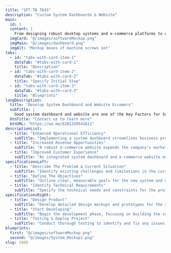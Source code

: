 ```yaml
---
title: "SFT-TB T845"
description: "Custom System Dashboards & Website"
main:
  id: 1
  content: |
    From designing robust desktop systems and e-commerce platforms to developing dynamic web and mobile applications, our team is equipped to handle all your technological needs. We build solutions that are tailored to your business goals and user requirements.
  imgCard: "@/images/softwareMockup.png"
  imgMain: "@/images/dashboard.png"
  imgAlt: "Mockup boxes of machine screws set"
tabs:
  - id: "tabs-with-card-item-1"
    dataTab: "#tabs-with-card-1"
    title: "Description"
  - id: "tabs-with-card-item-2"
    dataTab: "#tabs-with-card-2"
    title: "Specify Initial Step"
  - id: "tabs-with-card-item-3"
    dataTab: "#tabs-with-card-3"
    title: "Blueprints"
longDescription:
  title: "Develop System Dashboard and Website Eccomers"
  subTitle: |
    Good system dashboard and website are one of the Key Factors for Successful IT Implementation. Our Techniques and Methodologies will ensure, We deliver the best Web/Application performance that suits your business needs.
  btnTitle: "Contact us to learn more"
  btnURL: "https://wa.me/6281339541611"
descriptionList:
  - title: "Enhanced Operational Efficiency"
    subTitle: "Implementing a system dashboard streamlines business processes by centralizing data and automating routine tasks. It provides real-time insights into various aspects of the business, such as sales, inventory, and customer interactions. This integration reduces manual work, minimizes errors, and allows for quicker decision-making, leading to overall improved operational efficiency."
  - title: "Increased Revenue Opportunities"
    subTitle: "A robust e-commerce website expands the company's market reach by enabling online sales and facilitating a 24/7 shopping experience. It allows businesses to tap into new customer segments, offer a broader range of products, and utilize digital marketing strategies effectively. This transformation can drive higher sales volumes and revenue growth by reaching a larger audience and providing a convenient shopping platform."
  - title: "Improved Customer Experience"
    subTitle: "An integrated system dashboard and e-commerce website enhance customer experience by offering a seamless and personalized interaction. Customers benefit from a user-friendly interface, easy navigation, and efficient service, including real-time updates on orders and support. Improved customer satisfaction can lead to increased loyalty, positive reviews, and repeat business, further strengthening the company’s market position."
specificationsLeft:
  - title: "Describe The Problem & Current Situation"
    subTitle: "Identify existing challenges and limitations in the current system or website. Understand the pain points and gather insights on how the new system can address these issues."
  - title: "Define The Objectives"
    subTitle: "Outline clear, measurable goals for the new system and website. Determine what success looks like and how the new solution will meet business needs and improve performance."
  - title: "Identify Technical Requirements"
    subTitle: "Specify the technical needs and constraints for the project. This includes software, hardware, and infrastructure requirements, as well as any integration needs with existing systems."
specificationsRight:
  - title: "Design Product"
    subTitle: "Develop detailed design mockups and prototypes for the system dashboard and e-commerce website. Ensure the design aligns with user requirements and business objectives."
  - title: "Start Developing"
    subTitle: "Begin the development phase, focusing on building the core functionalities and features as per the design specifications. Implement coding practices and tools to create a reliable and scalable solution."
  - title: "Testing & Deploy Project"
    subTitle: "Conduct thorough testing to identify and fix any issues before deployment. Ensure the system and website perform as expected under real-world conditions. Once tested, deploy the solution and monitor its performance for any necessary adjustments."
blueprints:
  first: "@/images/softwareMockup.png"
  second: "@/images/System_Mockup1.png"
slug: t845    
---
```

